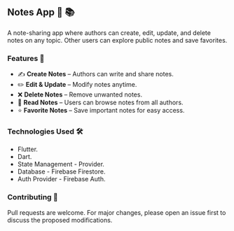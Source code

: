 ## Notes App 📝 📚 

A note-sharing app where authors can create, edit, update, and delete notes on any topic. Other users can explore public notes and save favorites.

### Features 🚀  
- ✍️ **Create Notes** – Authors can write and share notes.  
- ✏️ **Edit & Update** – Modify notes anytime.  
- ❌ **Delete Notes** – Remove unwanted notes.  
- 📖 **Read Notes** – Users can browse notes from all authors.  
- ⭐ **Favorite Notes** – Save important notes for easy access.  

### Technologies Used 🛠️
- Flutter.
- Dart.
- State Management - Provider.
- Database - Firebase Firestore.
- Auth Provider - Firebase Auth.

### Contributing 🤝
Pull requests are welcome. For major changes, please open an issue first to discuss the proposed modifications.
